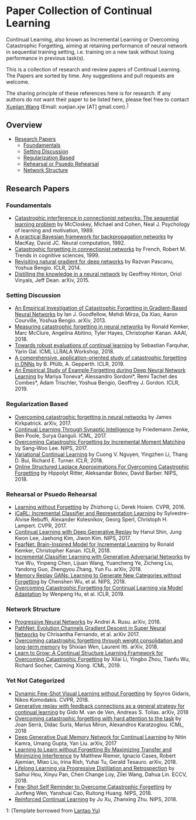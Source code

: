 # Paper Collection of Continual Learning

Continual Learning, also known as Incremental Learning or Overcoming Catastrophic Forgetting, aiming at retaining performance of neural network in sequential training setting, i.e. training on a new task without losing performance in previous task(s).

This is a collection of research and review papers of Continual Learning. The Papers are sorted by time. Any suggestions and pull requests are welcome.

The sharing principle of these references here is for research. If any authors do not want their paper to be listed here, please feel free to contact [Xuejian Wang](xuejianwang.com) (Email: xuejian.xjw [AT] gmail.com).<sup>[1](#myfootnote1)</sup>



## Overview
* [Research Papers](#research-papers)
  * [Foundamentals](#foundamentals)
  * [Setting Discussion](#setting-discussion)
  * [Regularization Based](#regularization-based)
  * [Rehearsal or Psuedo Rehearsal](#rehearsal-or-pusedo-rehearsal)
  * [Network Structure](#network-structure)

## Research Papers

### Foundamentals
* [Catastrophic interference in connectionist networks: The sequential learning problem](https://www.sciencedirect.com/science/article/pii/S0079742108605368) by McCloskey, Michael and Cohen, Neal J. Psychology of learning and motivation, 1989.
* [A practical Bayesian framework for backpropagation networks](https://arxiv.org/pdf/1703.06182.pdf) by MacKay, David JC. Neural computation, 1992.
* [Catastrophic forgetting in connectionist networks](https://www.sciencedirect.com/science/article/pii/S1364661399012942) by French, Robert M. Trends in cognitive sciences, 1999.
* [Revisiting natural gradient for deep networks](https://arxiv.org/abs/1301.3584) by Razvan Pascanu, Yoshua Bengio. ICLR, 2014.
* [Distilling the knowledge in a neural network](https://arxiv.org/abs/1503.02531) by Geoffrey Hinton, Oriol Vinyals, Jeff Dean. arXiv, 2015.

### Setting Discussion
* [An Empirical Investigation of Catastrophic Forgetting in Gradient-Based Neural Networks](https://arxiv.org/pdf/1312.6211.pdf) by 
Ian J. Goodfellow, Mehdi Mirza, Da Xiao, Aaron Courville, Yoshua Bengio. arXiv, 2013.
* [Measuring catastrophic forgetting in neural networks](https://arxiv.org/abs/1708.02072) by Ronald Kemker, Marc McClure, Angelina Abitino, Tyler Hayes, Christopher Kanan. AAAI, 2018.
* [Towards robust evaluations of continual learning](https://arxiv.org/abs/1805.09733) by 
Sebastian Farquhar, Yarin Gal. ICML LLRALA Workshop, 2018.
* [A comprehensive, application-oriented study of catastrophic forgetting in DNNs](https://openreview.net/forum?id=BkloRs0qK7) by B. Pfülb, A. Gepperth. ICLR, 2019.
* [An Empirical Study of Example Forgetting during Deep Neural Network Learning](https://openreview.net/forum?id=BJlxm30cKm) by Mariya Toneva*, Alessandro Sordoni*, Remi Tachet des Combes*, Adam Trischler, Yoshua Bengio, Geoffrey J. Gordon. ICLR, 2019.



### Regularization Based
* [Overcoming catastrophic forgetting in neural networks](https://arxiv.org/abs/1612.00796) by James Kirkpatrick. arXiv, 2017.
* [Continual Learning Through Synaptic Intelligence](https://arxiv.org/abs/1703.04200) by Friedemann Zenke, Ben Poole, Surya Ganguli. ICML, 2017.
* [Overcoming Catastrophic Forgetting by Incremental Moment Matching](https://arxiv.org/abs/1703.08475) by Sang-Woo Lee. NIPS, 2017.
* [Variational Continual Learning](https://arxiv.org/abs/1710.10628) by Cuong V. Nguyen, Yingzhen Li, Thang D. Bui, Richard E. Turner. ICLR, 2018.
* [Online Structured Laplace Approximations For Overcoming Catastrophic Forgetting](https://arxiv.org/abs/1805.07810) by 
Hippolyt Ritter, Aleksandar Botev, David Barber. NIPS, 2018.

### Rehearsal or Psuedo Rehearsal
* [Learning without Forgetting](https://arxiv.org/abs/1606.09282) by Zhizhong Li, Derek Hoiem. CVPR, 2016.
* [iCaRL: Incremental Classifier and Representation Learning](https://arxiv.org/abs/1611.07725) by 
Sylvestre-Alvise Rebuffi, Alexander Kolesnikov, Georg Sperl, Christoph H. Lampert. CVPR, 2017.
* [Continual Learning with Deep Generative Replay](https://arxiv.org/abs/1705.08690) by Hanul Shin, Jung Kwon Lee, Jaehong Kim, Jiwon Kim. NIPS, 2017.
* [FearNet: Brain-Inspired Model for Incremental Learning](https://arxiv.org/abs/1711.10563) by Ronald Kemker, Christopher Kanan. ICLR, 2018.
* [Incremental Classifier Learning with Generative Adversarial Networks](https://arxiv.org/abs/1802.00853) by Yue Wu, Yinpeng Chen, Lijuan Wang, Yuancheng Ye, Zicheng Liu, Yandong Guo, Zhengyou Zhang, Yun Fu. arXiv, 2018.
* [Memory Replay GANs: Learning to Generate New Categories without Forgetting](https://papers.nips.cc/paper/7836-memory-replay-gans-learning-to-generate-new-categories-without-forgetting) by Chenshen Wu, et al. NIPS, 2018.
* [Overcoming Catastrophic Forgetting for Continual Learning via Model Adaptation](https://openreview.net/forum?id=ryGvcoA5YX) by Wenpeng Hu, et al. ICLR, 2019.


### Network Structure
* [Progressive Neural Networks](https://arxiv.org/abs/1606.04671) by 
Andrei A. Rusu. arXiv, 2016.
* [PathNet: Evolution Channels Gradient Descent in Super Neural Networks](https://arxiv.org/pdf/1711.00832.pdf) by 
Chrisantha Fernando, et al. arXiv 2017.
* [Overcoming catastrophic forgetting through weight consolidation and long-term memory](https://arxiv.org/abs/1805.07441) by Shixian Wen, Laurent Itti. arXiv, 2018.
* [Learn to Grow: A Continual Structure Learning Framework for Overcoming Catastrophic Forgetting](https://arxiv.org/abs/1904.00310) by Xilai Li, Yingbo Zhou, Tianfu Wu, Richard Socher, Caiming Xiong. ICML, 2019.

### Yet Not Categorized
* [Dynamic Few-Shot Visual Learning without Forgetting](https://arxiv.org/abs/1804.09458) by Spyros Gidaris, Nikos Komodakis. CVPR, 2018.
* [Generative replay with feedback connections as a general strategy for continual learning](https://arxiv.org/abs/1809.10635) by Gido M. van de Ven, Andreas S. Tolias. arXiv, 2018
* [Overcoming catastrophic forgetting with hard attention to the task](https://arxiv.org/abs/1801.01423) by Joan Serrà, Dídac Surís, Marius Miron, Alexandros Karatzoglou. ICML, 2018
* [Deep Generative Dual Memory Network for Continual Learning](https://arxiv.org/abs/1710.10368) by Nitin Kamra, Umang Gupta, Yan Liu. arXiv, 2017
* [Learning to Learn without Forgetting By Maximizing Transfer and Minimizing Interference](https://arxiv.org/abs/1810.11910) by Matthew Riemer, Ignacio Cases, Robert Ajemian, Miao Liu, Irina Rish, Yuhai Tu, Gerald Tesauro. arXiv, 2018.
* [Lifelong Learning via Progressive Distillation and Retrospection](http://mmlab.ie.cuhk.edu.hk/projects/lifelong/res/0833.pdf) by Saihui Hou, Xinyu Pan, Chen Change Loy, Zilei Wang, Dahua Lin. ECCV, 2018. 
* [Few-Shot Self Reminder to Overcome Catastrophic Forgetting](https://arxiv.org/abs/1812.00543) by Junfeng Wen, Yanshuai Cao, Ruitong Huang. NIPS, 2018.
* [Reinforced Continual Learning](https://arxiv.org/abs/1805.12369) by Ju Xu, Zhanxing Zhu. NIPS, 2018.




<a name="myfootnote1">1</a>: (Template borrowed from [Lantao Yu](https://github.com/LantaoYu/MARL-Papers#framework))

